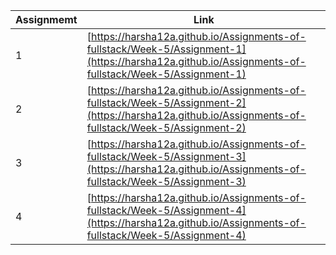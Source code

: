 |Assignmemt|Link|
|---|---|
|1|[https://harsha12a.github.io/Assignments-of-fullstack/Week-5/Assignment-1](https://harsha12a.github.io/Assignments-of-fullstack/Week-5/Assignment-1)|
|2|[https://harsha12a.github.io/Assignments-of-fullstack/Week-5/Assignment-2](https://harsha12a.github.io/Assignments-of-fullstack/Week-5/Assignment-2)|
|3|[https://harsha12a.github.io/Assignments-of-fullstack/Week-5/Assignment-3](https://harsha12a.github.io/Assignments-of-fullstack/Week-5/Assignment-3)|
|4|[https://harsha12a.github.io/Assignments-of-fullstack/Week-5/Assignment-4](https://harsha12a.github.io/Assignments-of-fullstack/Week-5/Assignment-4)|